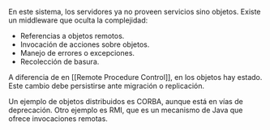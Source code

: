 En este sistema, los servidores ya no proveen servicios sino objetos. Existe un middleware que oculta la complejidad:

- Referencias a objetos remotos.
- Invocación de acciones sobre objetos.
- Manejo de errores o excepciones.
- Recolección de basura.

A diferencia de en [[Remote Procedure Control]], en los objetos hay estado. Este cambio debe persistirse ante migración o replicación.

Un ejemplo de objetos distribuidos es CORBA, aunque está en vías de deprecación. Otro ejemplo es RMI, que es un mecanismo de Java que ofrece invocaciones remotas.
